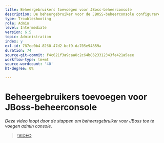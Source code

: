 ```yaml
---
title: Beheergebruikers toevoegen voor JBoss-beheerconsole
description: De beheergebruiker voor de JBOSS-beheerconsole configureren
type: Troubleshooting
role: Admin
level: Intermediate
version: 6.5
topic: Administration
index: y
exl-id: 787ee0b4-8260-47d2-bcf9-da705e94859a
duration: 74
source-git-commit: f4c621f3a9caa8c2c64b8323312343fe421a5aee
workflow-type: tm+mt
source-wordcount: '40'
ht-degree: 0%

---
```


# Beheergebruikers toevoegen voor JBoss-beheerconsole

*Deze video loopt door de stappen om beheersgebruiker voor JBoss toe te voegen admin console.*

>[!VIDEO](https://video.tv.adobe.com/v/335484?quality=12&learn=on)
